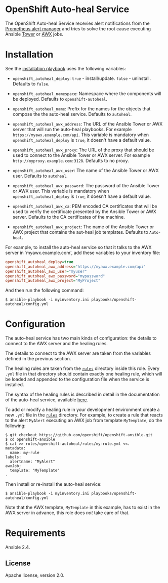 # OpenShift Auto-heal Service

The OpenShift Auto-heal Service recevies alert notifications from the
[Prometheus alert manager](https://prometheus.io/docs/alerting/alertmanager) and
tries to solve the root cause executing Ansible
[Tower](https://www.ansible.com/products/tower) or
[AWX](https://github.com/ansible/awx) jobs.

# Installation

See the [installation playbook](../../playbooks/openshift-autoheal) uses the
following variables:

- `openshift_autoheal_deploy`: `true` - install/update. `false` - uninstall.
  Defaults to `false`.

- `openshift_autoheal_namespace`: Namespace where the components will be
  deployed. Defaults to `openshift-autoheal`.

- `openshift_autoheal_name`: Prefix for the names for the objects that compose
  the the auto-heal service. Defaults to `autoheal`.

- `openshift_autoheal_awx_address`: The URL of the Ansible Tower or AWX server
  that will run the auto-heal playbooks. For example `https://myawx.example.com/api`.
  This variable is mandatory when `openshift_autoheal_deploy` is `true`, it doesn't
  have a default value.

- `openshift_autoheal_awx_proxy`: The URL of the proxy that should be used to
  connect to the Ansible Tower or AWX server. For example
  `http://myproxy.example.com:3128`. Defaults to no proxy.

- `openshift_autoheal_awx_user`: The name of the Ansible Tower or AWX user.
  Defaults to `autoheal`.

- `openshift_autoheal_awx_password`: The password of the Ansible Tower or AWX user.
  This variable is mandatory when `openshift_autoheal_deploy` is `true`, it doesn't
  have a default value.

- `openshift_autoheal_awx_ca`: PEM encoded CA certificates that will be used to
  verify the certificate presented by the Ansible Tower or AWX server. Defaults
  to the CA certificates of the machine.

- `openshift_autoheal_awx_project`: The name of the Ansible Tower or AWX project
  that contains the aut-heal job templates. Defaults to `Auto-heal`.

For example, to install the auto-heal service so that it talks to the AWX server
in `myawx.example.com', add these variables to your inventory file:

```ini
openshift_autoheal_deploy=true
openshift_autoheal_awx_address="https://myawx.example.com/api"
openshift_autoheal_awx_user="myuser"
openshift_autoheal_awx_password="mypassword"
openshift_autoheal_awx_project="MyProject"
```

And then run the following command:

```
$ ansible-playbook -i myinventory.ini playbooks/openshift-autoheal/config.yml
```

# Configuration

The auto-heal service has two main kinds of configuration: the details to
connect to the AWX server and the healing rules.

The details to connect to the AWX server are taken from the variables defined in
the previous section.

The healing rules are taken from the [`rules`](rules) directory inside this role.
Every `.yml` file in that directory should contain exactly one healing rule,
which will be loaded and appended to the configuration file when the service is
installed.

The syntax of the healing rules is described in detail in the documentation of
the auto-heal service, available [here](https://github.com/openshift/autoheal).

To add or modify a healing rule in your development environment create a new
`.yml` file in the [`rules`](rules) directory. For example, to create a rule
that reacts to the alert `MyAlert` executing an AWX job from template
`MyTemplate`, do the following:

```
$ git checkout https://github.com/openshift/openshift-ansible.git
$ cd openshift-ansible
$ cat >> roles/openshift-autoheal/rules/my-rule.yml <<.
metadata:
  name: my-rule
labels:
  alertname: "MyAlert"
awxJob:
  template: "MyTemplate"
.
```

Then install or re-install the auto-heal service:

```
$ ansible-playbook -i myinventory.ini playbooks/openshift-autoheal/config.yml
```

Note that the AWX template, `MyTemplate` in this example, has to exist in the
AWX server in advance, this role does *not* take care of that.

# Requirements

Ansible 2.4.

## License

Apache license, version 2.0.
